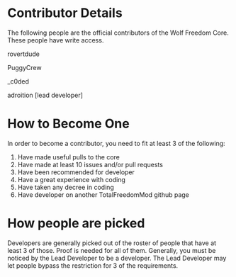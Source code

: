 # Contributor Details #
The following people are the official contributors of the Wolf Freedom Core.
These people have write access.

rovertdude

PuggyCrew

_c0ded

adroition [lead developer]


# How to Become One #
In order to become a contributor, you need to fit at least 3 of the following:
1. Have made useful pulls to the core
2. Have made at least 10 issues and/or pull requests
3. Have been recommended for developer
4. Have a great experience with coding
5. Have taken any decree in coding
6. Have developer on another TotalFreedomMod github page

# How people are picked #
Developers are generally picked out of the roster of people that have at least 3 of those.
Proof is needed for all of them.
Generally, you must be noticed by the Lead Developer to be a developer.
The Lead Developer may let people bypass the restriction for 3 of the requirements.
